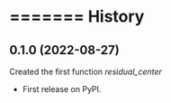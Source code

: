 
=======
History
=======

0.1.0 (2022-08-27)
------------------
Created the first function *residual_center*


* First release on PyPI.
